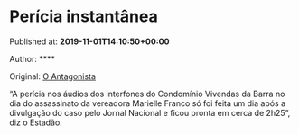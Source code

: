 
# Perícia instantânea

Published at: **2019-11-01T14:10:50+00:00**

Author: ****

Original: [O Antagonista](https://www.oantagonista.com/brasil/pericia-instantanea/)

“A perícia nos áudios dos interfones do Condomínio Vivendas da Barra no dia do assassinato da vereadora Marielle Franco só foi feita um dia após a divulgação do caso pelo Jornal Nacional e ficou pronta em cerca de 2h25”, diz o Estadão.
